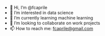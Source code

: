 - 👋 Hi, I’m @fcaprile
- 👀 I’m interested in data science
- 🌱 I’m currently learning machine learning
- 💞️ I’m looking to collaborate on work projects
- 📫 How to reach me: fcaprile@gmail.com

<!---
fcaprile/fcaprile is a ✨ special ✨ repository because its `README.md` (this file) appears on your GitHub profile.
You can click the Preview link to take a look at your changes.
--->
